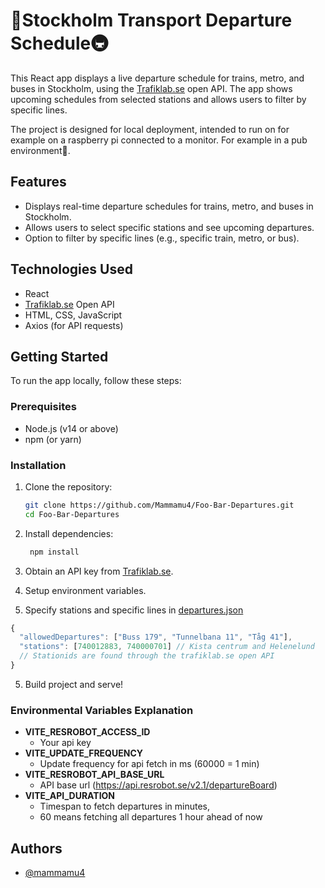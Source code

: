 # 🚌Stockholm Transport Departure Schedule🚇

This React app displays a live departure schedule for trains, metro, and buses in Stockholm, using the [Trafiklab.se](https://www.trafiklab.se/) open API. The app shows upcoming schedules from selected stations and allows users to filter by specific lines.

The project is designed for local deployment, intended to run on for example on a raspberry pi connected to a monitor. For example in a pub environment🍺.
## Features
- Displays real-time departure schedules for trains, metro, and buses in Stockholm.
- Allows users to select specific stations and see upcoming departures.
- Option to filter by specific lines (e.g., specific train, metro, or bus).

## Technologies Used
- React
- [Trafiklab.se](https://www.trafiklab.se/) Open API
- HTML, CSS, JavaScript
- Axios (for API requests)

## Getting Started

To run the app locally, follow these steps:

### Prerequisites
- Node.js (v14 or above)
- npm (or yarn)

### Installation
1. Clone the repository:
   ```bash
   git clone https://github.com/Mammamu4/Foo-Bar-Departures.git
   cd Foo-Bar-Departures

2. Install dependencies:
   ```bash
    npm install

3. Obtain an API key from [Trafiklab.se](https://www.trafiklab.se/).

4. Setup environment variables.

5. Specify stations and specific lines in [departures.json](https://github.com/Mammamu4/Foo-Bar-Departures/blob/main/src/assets/departures.json)
```javascript
{
  "allowedDepartures": ["Buss 179", "Tunnelbana 11", "Tåg 41"],
  "stations": [740012883, 740000701] // Kista centrum and Helenelund
  // Stationids are found through the trafiklab.se open API
}
```



5. Build project and serve!

### Environmental Variables Explanation
   - **VITE_RESROBOT_ACCESS_ID**
      - Your api key
   - **VITE_UPDATE_FREQUENCY**
      - Update frequency for api fetch in ms (60000 = 1 min)
   - **VITE_RESROBOT_API_BASE_URL**
      - API base url (https://api.resrobot.se/v2.1/departureBoard)
   - **VITE_API_DURATION**
      - Timespan to fetch departures in minutes,
      - 60 means fetching all departures 1 hour ahead of now
## Authors

- [@mammamu4](https://www.github.com/mammamu4)

